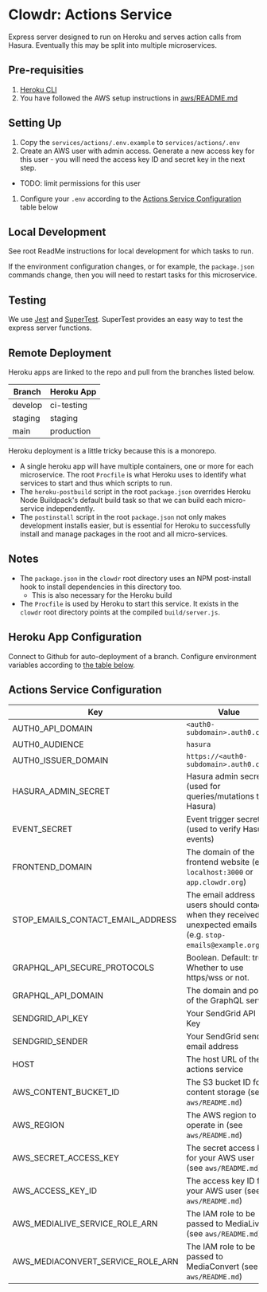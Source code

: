 # Clowdr: Actions Service

Express server designed to run on Heroku and serves action calls from Hasura.
Eventually this may be split into multiple microservices.

## Pre-requisities

1. [Heroku CLI](https://devcenter.heroku.com/articles/heroku-cli)
1. You have followed the AWS setup instructions in [aws/README.md](../../aws/README.md)

## Setting Up

1. Copy the `services/actions/.env.example` to `services/actions/.env`
1. Create an AWS user with admin access. Generate a new access key for this user - you will need the access key ID and secret key in the next step.

- TODO: limit permissions for this user

1. Configure your `.env` according to the [Actions Service
   Configuration](#actions-service-configuration) table below

## Local Development

See root ReadMe instructions for local development for which tasks to run.

If the environment configuration changes, or for example, the `package.json`
commands change, then you will need to restart tasks for this microservice.

## Testing

We use [Jest](https://jestjs.io/docs/en/getting-started) and
[SuperTest](https://www.npmjs.com/package/supertest). SuperTest provides an easy
way to test the express server functions.

## Remote Deployment

Heroku apps are linked to the repo and pull from the branches listed below.

| Branch  | Heroku App |
| ------- | ---------- |
| develop | ci-testing |
| staging | staging    |
| main    | production |

Heroku deployment is a little tricky because this is a monorepo.

- A single heroku app will have multiple containers, one or more for each
  microservice. The root `Procfile` is what Heroku uses to identify what
  services to start and thus which scripts to run.
- The `heroku-postbuild` script in the root `package.json` overrides Heroku Node
  Buildpack's default build task so that we can build each micro-service
  independently.
- The `postinstall` script in the root `package.json` not only makes development
  installs easier, but is essential for Heroku to successfully install and
  manage packages in the root and all micro-services.

## Notes

- The `package.json` in the `clowdr` root directory uses an NPM post-install
  hook to install dependencies in this directory too.
  - This is also necessary for the Heroku build
- The `Procfile` is used by Heroku to start this service. It exists in the
  `clowdr` root directory points at the compiled `build/server.js`.

## Heroku App Configuration

Connect to Github for auto-deployment of a branch. Configure environment
variables according to [the table below](#actions-service-configuration).

## Actions Service Configuration

| Key                               | Value                                                                                                        |
| --------------------------------- | ------------------------------------------------------------------------------------------------------------ |
| AUTH0_API_DOMAIN                  | `<auth0-subdomain>.auth0.com`                                                                                |
| AUTH0_AUDIENCE                    | `hasura`                                                                                                     |
| AUTH0_ISSUER_DOMAIN               | `https://<auth0-subdomain>.auth0.com/`                                                                       |
| HASURA_ADMIN_SECRET               | Hasura admin secret (used for queries/mutations to Hasura)                                                   |
| EVENT_SECRET                      | Event trigger secret (used to verify Hasura events)                                                          |
| FRONTEND_DOMAIN                   | The domain of the frontend website (e.g. `localhost:3000` or `app.clowdr.org`)                               |
| STOP_EMAILS_CONTACT_EMAIL_ADDRESS | The email address users should contact when they received unexpected emails (e.g. `stop-emails@example.org`) |
| GRAPHQL_API_SECURE_PROTOCOLS      | Boolean. Default: true. Whether to use https/wss or not.                                                     |
| GRAPHQL_API_DOMAIN                | The domain and port of the GraphQL server                                                                    |
| SENDGRID_API_KEY                  | Your SendGrid API Key                                                                                        |
| SENDGRID_SENDER                   | Your SendGrid sender email address                                                                           |
| HOST                              | The host URL of the actions service                                                                          |
| AWS_CONTENT_BUCKET_ID             | The S3 bucket ID for content storage (see `aws/README.md`)                                                   |
| AWS_REGION                        | The AWS region to operate in (see `aws/README.md`)                                                           |
| AWS_SECRET_ACCESS_KEY             | The secret access key for your AWS user (see `aws/README.md`)                                                |
| AWS_ACCESS_KEY_ID                 | The access key ID for your AWS user (see `aws/README.md`)                                                    |
| AWS_MEDIALIVE_SERVICE_ROLE_ARN    | The IAM role to be passed to MediaLive (see `aws/README.md`)                                                 |
| AWS_MEDIACONVERT_SERVICE_ROLE_ARN | The IAM role to be passed to MediaConvert (see `aws/README.md`)                                              |
